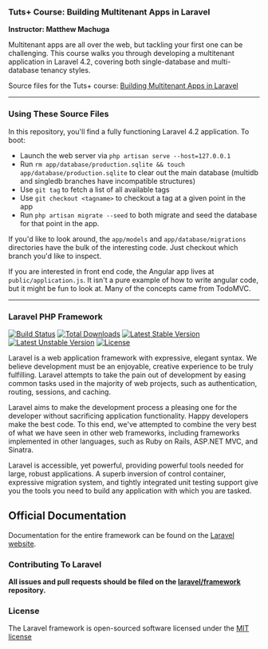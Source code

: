 
### Tuts+ Course: Building Multitenant Apps in Laravel
**Instructor: Matthew Machuga**

Multitenant apps are all over the web, but tackling your first one can be challenging.  This course walks you through developing a multitenant application in Laravel 4.2, covering both single-database and multi-database tenancy styles.  

Source files for the Tuts+ course: [Building Multitenant Apps in Laravel](https://code.tutsplus.com/courses/building-multitenant-apps-in-laravel)


---

### Using These Source Files

In this repository, you'll find a fully functioning Laravel 4.2 application.  To boot:

- Launch the web server via `php artisan serve --host=127.0.0.1`
- Run `rm app/database/production.sqlite && touch app/database/production.sqlite` to clear out the main database (multidb and singledb branches have incompatible structures)
- Use `git tag` to fetch a list of all available tags
- Use `git checkout <tagname>` to checkout a tag at a given point in the app
- Run `php artisan migrate --seed` to both migrate and seed the database for that point in the app.

If you'd like to look around, the `app/models` and `app/database/migrations` directories have the bulk of the interesting code.  Just checkout which branch you'd like to inspect.

If you are interested in front end code, the Angular app lives at `public/application.js`.  It isn't a pure example of how to write angular code, but it might be fun to look at.  Many of the concepts came from TodoMVC.

---

### Laravel PHP Framework

[![Build Status](https://travis-ci.org/laravel/framework.svg)](https://travis-ci.org/laravel/framework)
[![Total Downloads](https://poser.pugx.org/laravel/framework/downloads.svg)](https://packagist.org/packages/laravel/framework)
[![Latest Stable Version](https://poser.pugx.org/laravel/framework/v/stable.svg)](https://packagist.org/packages/laravel/framework)
[![Latest Unstable Version](https://poser.pugx.org/laravel/framework/v/unstable.svg)](https://packagist.org/packages/laravel/framework)
[![License](https://poser.pugx.org/laravel/framework/license.svg)](https://packagist.org/packages/laravel/framework)

Laravel is a web application framework with expressive, elegant syntax. We believe development must be an enjoyable, creative experience to be truly fulfilling. Laravel attempts to take the pain out of development by easing common tasks used in the majority of web projects, such as authentication, routing, sessions, and caching.

Laravel aims to make the development process a pleasing one for the developer without sacrificing application functionality. Happy developers make the best code. To this end, we've attempted to combine the very best of what we have seen in other web frameworks, including frameworks implemented in other languages, such as Ruby on Rails, ASP.NET MVC, and Sinatra.

Laravel is accessible, yet powerful, providing powerful tools needed for large, robust applications. A superb inversion of control container, expressive migration system, and tightly integrated unit testing support give you the tools you need to build any application with which you are tasked.

## Official Documentation

Documentation for the entire framework can be found on the [Laravel website](http://laravel.com/docs).

### Contributing To Laravel

**All issues and pull requests should be filed on the [laravel/framework](http://github.com/laravel/framework) repository.**

### License

The Laravel framework is open-sourced software licensed under the [MIT license](http://opensource.org/licenses/MIT)
